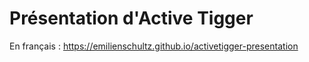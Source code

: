 # Présentation d'Active Tigger

En français : https://emilienschultz.github.io/activetigger-presentation
